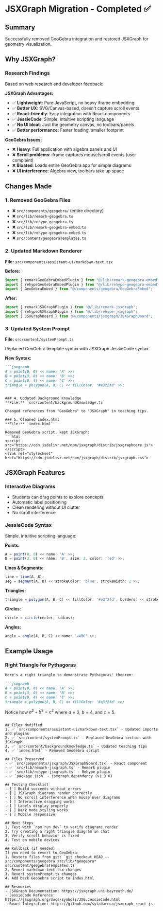 # JSXGraph Migration - Completed ✅

## Summary
Successfully removed GeoGebra integration and restored JSXGraph for geometry visualization.

## Why JSXGraph?

### Research Findings
Based on web research and developer feedback:

**JSXGraph Advantages:**
- ✅ **Lightweight**: Pure JavaScript, no heavy iframe embedding
- ✅ **Better UX**: SVG/Canvas-based, doesn't capture scroll events
- ✅ **React-friendly**: Easy integration with React components
- ✅ **JessieCode**: Simple, intuitive scripting language
- ✅ **No UI bloat**: Just the geometry canvas, no toolbars/panels
- ✅ **Better performance**: Faster loading, smaller footprint

**GeoGebra Issues:**
- ❌ **Heavy**: Full application with algebra panels and UI
- ❌ **Scroll problems**: iframe captures mouse/scroll events (user complaint)
- ❌ **Bloated**: Loads entire GeoGebra app for simple diagrams
- ❌ **UI interference**: Algebra view, toolbars take up space

## Changes Made

### 1. Removed GeoGebra Files
- ❌ `src/components/geogebra/` (entire directory)
- ❌ `src/lib/remark-geogebra.ts`
- ❌ `src/lib/rehype-geogebra.ts`
- ❌ `src/lib/remark-geogebra-embed.ts`
- ❌ `src/lib/rehype-geogebra-embed.ts`
- ❌ `src/content/geogebraTemplates.ts`

### 2. Updated Markdown Renderer
**File:** `src/components/assistant-ui/markdown-text.tsx`

**Before:**
```typescript
import { remarkGeoGebraEmbedPlugin } from "@/lib/remark-geogebra-embed";
import { rehypeGeoGebraEmbedPlugin } from "@/lib/rehype-geogebra-embed";
import { GeoGebraEmbed } from "@/components/geogebra/GeoGebraEmbed";
```

**After:**
```typescript
import { remarkJSXGraphPlugin } from "@/lib/remark-jsxgraph";
import { rehypeJSXGraphPlugin } from "@/lib/rehype-jsxgraph";
import { JSXGraphBoard } from "@/components/jsxgraph/JSXGraphBoard";
```

### 3. Updated System Prompt
**File:** `src/content/systemPrompt.ts`

Replaced GeoGebra template syntax with JSXGraph JessieCode syntax.

**New Syntax:**
```markdown
```jsxgraph
A = point(0, 0) << name: 'A' >>;
B = point(3, 0) << name: 'B' >>;
C = point(0, 4) << name: 'C' >>;
triangle = polygon(A, B, C) << fillColor: '#e3f2fd' >>;
```
```

### 4. Updated Background Knowledge
**File:** `src/content/backgroundKnowledge.ts`

Changed references from "GeoGebra" to "JSXGraph" in teaching tips.

### 5. Cleaned index.html
**File:** `index.html`

Removed GeoGebra script, kept JSXGraph:
```html
<script src="https://cdn.jsdelivr.net/npm/jsxgraph/distrib/jsxgraphcore.js"></script>
<link rel="stylesheet" href="https://cdn.jsdelivr.net/npm/jsxgraph/distrib/jsxgraph.css">
```

## JSXGraph Features

### Interactive Diagrams
- Students can drag points to explore concepts
- Automatic label positioning
- Clean rendering without UI clutter
- No scroll interference

### JessieCode Syntax
Simple, intuitive scripting language:

**Points:**
```javascript
A = point(0, 0) << name: 'A' >>;
B = point(3, 0) << name: 'B', size: 3, color: 'red' >>;
```

**Lines & Segments:**
```javascript
line = line(A, B);
seg = segment(A, B) << strokeColor: 'blue', strokeWidth: 2 >>;
```

**Triangles:**
```javascript
triangle = polygon(A, B, C) << fillColor: '#e3f2fd', borders: << strokeWidth: 2 >> >>;
```

**Circles:**
```javascript
circle = circle(center, radius);
```

**Angles:**
```javascript
angle = angle(A, B, C) << name: '∠ABC' >>;
```

## Example Usage

### Right Triangle for Pythagoras
```markdown
Here's a right triangle to demonstrate Pythagoras' theorem:

```jsxgraph
A = point(0, 0) << name: 'A' >>;
B = point(3, 0) << name: 'B' >>;
C = point(0, 4) << name: 'C' >>;
triangle = polygon(A, B, C) << fillColor: '#e3f2fd' >>;
```

Notice how $a^2 + b^2 = c^2$ where $a = 3$, $b = 4$, and $c = 5$.
```

## Files Modified
1. ✅ `src/components/assistant-ui/markdown-text.tsx` - Updated imports and plugins
2. ✅ `src/content/systemPrompt.ts` - Replaced GeoGebra section with JSXGraph
3. ✅ `src/content/backgroundKnowledge.ts` - Updated teaching tips
4. ✅ `index.html` - Removed GeoGebra script

## Files Preserved
- ✅ `src/components/jsxgraph/JSXGraphBoard.tsx` - React component
- ✅ `src/lib/remark-jsxgraph.ts` - Remark plugin
- ✅ `src/lib/rehype-jsxgraph.ts` - Rehype plugin
- ✅ `package.json` - jsxgraph dependency (v1.8.0)

## Testing Checklist
- [ ] Build succeeds without errors
- [ ] JSXGraph diagrams render correctly
- [ ] No scroll interference when mouse over diagrams
- [ ] Interactive dragging works
- [ ] Labels display properly
- [ ] Dark mode styling works
- [ ] Mobile responsive

## Next Steps
1. Test with `npm run dev` to verify diagrams render
2. Try creating a right triangle diagram in chat
3. Verify scroll behavior is fixed
4. Test on mobile devices

## Rollback (if needed)
If you need to revert to GeoGebra:
1. Restore files from git: `git checkout HEAD -- src/components/geogebra src/lib/*geogebra* src/content/geogebraTemplates.ts`
2. Revert markdown-text.tsx changes
3. Revert systemPrompt.ts changes
4. Add back GeoGebra script to index.html

## Resources
- JSXGraph Documentation: https://jsxgraph.uni-bayreuth.de/
- JessieCode Reference: https://jsxgraph.org/docs/symbols/JXG.JessieCode.html
- React Integration: https://github.com/sytabaresa/jsxgraph-react-js
